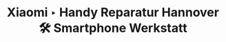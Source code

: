 ---
title: Xiaomi ‣ Handy Reparatur Hannover 🛠️ Smartphone Werkstatt
description: 
heading: Xiaomi Smartphone Reparaturen
breadcrumb: Smartphone Reparaturen
name: Xiaomi
---